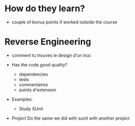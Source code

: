 # How do they learn?
 - couple of bonus points if worked outside the course
# Reverse Engineering
 - comment tu trouves le design d'un truc
 - Has the code good quality?
    - dependencies
    - tests
    - commentaires
    - points d'extension
    
  - Examples:
    - Study SUnit
    
  - Project
    Do the same we did with sunit with another project
